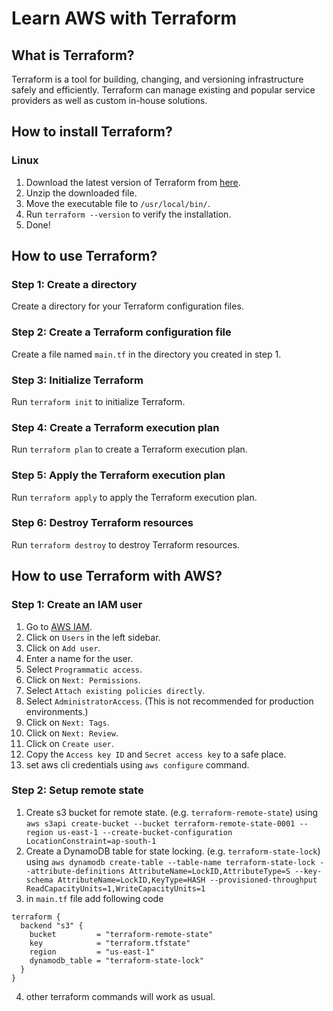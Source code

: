 # Learn AWS with Terraform

## What is Terraform?

Terraform is a tool for building, changing, and versioning infrastructure safely and efficiently. Terraform can manage existing and popular service providers as well as custom in-house solutions.

## How to install Terraform?

### Linux

1. Download the latest version of Terraform from [here](https://www.terraform.io/downloads.html).
2. Unzip the downloaded file.
3. Move the executable file to `/usr/local/bin/`.
4. Run `terraform --version` to verify the installation.
5. Done!

## How to use Terraform?

### Step 1: Create a directory

Create a directory for your Terraform configuration files.

### Step 2: Create a Terraform configuration file

Create a file named `main.tf` in the directory you created in step 1.

### Step 3: Initialize Terraform

Run `terraform init` to initialize Terraform.

### Step 4: Create a Terraform execution plan

Run `terraform plan` to create a Terraform execution plan.

### Step 5: Apply the Terraform execution plan

Run `terraform apply` to apply the Terraform execution plan.

### Step 6: Destroy Terraform resources

Run `terraform destroy` to destroy Terraform resources.

## How to use Terraform with AWS?

### Step 1: Create an IAM user

1. Go to [AWS IAM](https://console.aws.amazon.com/iam/home).
2. Click on `Users` in the left sidebar.
3. Click on `Add user`.
4. Enter a name for the user.
5. Select `Programmatic access`.
6. Click on `Next: Permissions`.
7. Select `Attach existing policies directly`.
8. Select `AdministratorAccess`. (This is not recommended for production environments.)
9. Click on `Next: Tags`.
10. Click on `Next: Review`.
11. Click on `Create user`.
12. Copy the `Access key ID` and `Secret access key` to a safe place.
13. set aws cli credentials using `aws configure` command.

### Step 2: Setup remote state

1. Create s3 bucket for remote state. (e.g. `terraform-remote-state`) using `aws s3api create-bucket --bucket terraform-remote-state-0001 --region us-east-1 --create-bucket-configuration LocationConstraint=ap-south-1`
2. Create a DynamoDB table for state locking. (e.g. `terraform-state-lock`) using `aws dynamodb create-table --table-name terraform-state-lock --attribute-definitions AttributeName=LockID,AttributeType=S --key-schema AttributeName=LockID,KeyType=HASH --provisioned-throughput ReadCapacityUnits=1,WriteCapacityUnits=1`
3. in `main.tf` file add following code
```hcl
terraform {
  backend "s3" {
    bucket         = "terraform-remote-state"
    key            = "terraform.tfstate"
    region         = "us-east-1"
    dynamodb_table = "terraform-state-lock"
  }
}
```
4. other terraform commands will work as usual. 
